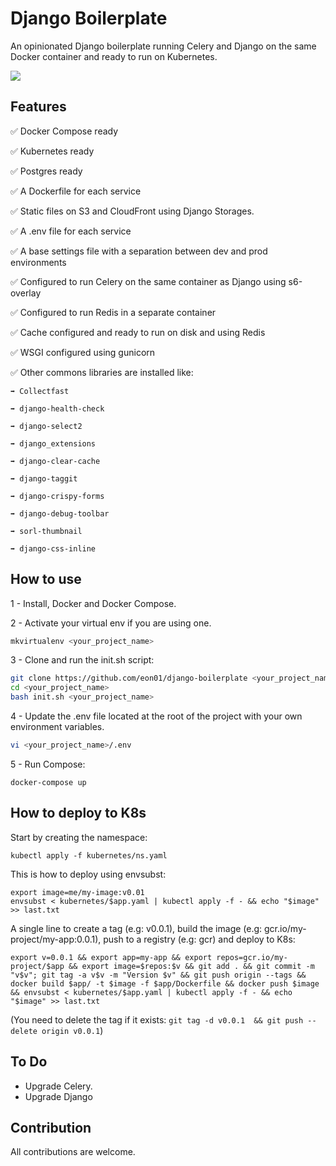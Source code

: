 # Django Boilerplate

An opinionated Django boilerplate running Celery and Django on the same Docker container and ready to run on Kubernetes.

![](boilerplate/boilerplate/staticfiles/screenshot.jpg)





## Features

✅ Docker Compose ready

✅ Kubernetes ready

✅ Postgres ready

✅ A Dockerfile for each service

✅ Static files on S3 and CloudFront using Django Storages.

✅ A .env file for each service

✅ A base settings file with a separation between dev and prod environments 

✅ Configured to run Celery on the same container as Django using s6-overlay

✅ Configured to run Redis in a separate container 

✅ Cache configured and ready to run on disk and using Redis

✅ WSGI configured using gunicorn

✅ Other commons libraries are installed like: 

    ➡️ Collectfast 

    ➡️ django-health-check

    ➡️ django-select2

    ➡️ django_extensions

    ➡️ django-clear-cache

    ➡️ django-taggit

    ➡️ django-crispy-forms

    ➡️ django-debug-toolbar

    ➡️ sorl-thumbnail

    ➡️ django-css-inline

## How to use

1 - Install, Docker and Docker Compose.

2 - Activate your virtual env if you are using one.

```bash
mkvirtualenv <your_project_name>
```

3 - Clone and run the init.sh script:

```bash
git clone https://github.com/eon01/django-boilerplate <your_project_name>
cd <your_project_name>
bash init.sh <your_project_name>
```

4 - Update the .env file located at the root of the project with your own environment variables.

```bash
vi <your_project_name>/.env
```

5 - Run Compose: 

```
docker-compose up
```


## How to deploy to K8s

Start by creating the namespace:

```
kubectl apply -f kubernetes/ns.yaml
```

This is how to deploy using envsubst:

```
export image=me/my-image:v0.01
envsubst < kubernetes/$app.yaml | kubectl apply -f - && echo "$image" >> last.txt
```

A single line to create a tag (e.g: v0.0.1), build the image (e.g: gcr.io/my-project/my-app:0.0.1), push to a registry (e.g: gcr) and deploy to K8s:

```
export v=0.0.1 && export app=my-app && export repos=gcr.io/my-project/$app && export image=$repos:$v && git add . && git commit -m "v$v"; git tag -a v$v -m "Version $v" && git push origin --tags && docker build $app/ -t $image -f $app/Dockerfile && docker push $image && envsubst < kubernetes/$app.yaml | kubectl apply -f - && echo "$image" >> last.txt
```

(You need to delete the tag if it exists: `git tag -d v0.0.1  && git push --delete origin v0.0.1`)

## To Do

- Upgrade Celery.
- Upgrade Django



## Contribution

All contributions are welcome.

